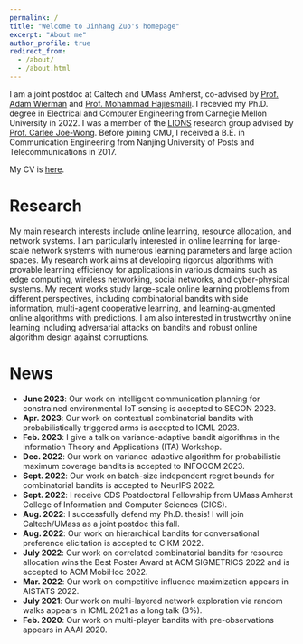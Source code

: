 ```yaml
---
permalink: /
title: "Welcome to Jinhang Zuo's homepage"
excerpt: "About me"
author_profile: true
redirect_from: 
  - /about/
  - /about.html
---
```

I am a joint postdoc at Caltech and UMass Amherst, co-advised by [Prof. Adam Wierman](https://adamwierman.com/) and [Prof. Mohammad Hajiesmaili](https://groups.cs.umass.edu/hajiesmaili/). I recevied my Ph.D. degree in Electrical and Computer Engineering from Carnegie Mellon University in 2022. I was a member of the [LIONS](https://research.ece.cmu.edu/lions/index.html) research group advised by [Prof. Carlee Joe-Wong](https://www.andrew.cmu.edu/user/cjoewong/). Before joining CMU, I received a B.E. in Communication Engineering from Nanjing University of Posts and Telecommunications in 2017.

My CV is [here](https://drive.google.com/file/d/1SYAuP3JsD7LUFYkGSaZVcpL7Za5O7AYH/view?usp=sharing).

Research
======
My main research interests include online learning, resource allocation, and network systems. I am particularly interested in online learning for large-scale network systems with numerous learning parameters and large action spaces. My research work aims at developing rigorous algorithms with provable learning efficiency for applications in various domains such as edge computing, wireless networking, social networks, and cyber-physical systems. My recent works study large-scale online learning problems from different perspectives, including combinatorial bandits with side information, multi-agent cooperative learning, and learning-augmented online algorithms with predictions. I am also interested in trustworthy online learning including adversarial attacks on bandits and robust online algorithm design against corruptions.

News
======
- **June 2023**: Our work on intelligent communication planning for constrained environmental IoT sensing is accepted to SECON 2023.
- **Apr. 2023**: Our work on contextual combinatorial bandits with probabilistically triggered arms is accepted to ICML 2023.
- **Feb. 2023**: I give a talk on variance-adaptive bandit algorithms in the Information Theory and Applications (ITA) Workshop.
- **Dec. 2022**: Our work on variance-adaptive algorithm for probabilistic maximum coverage bandits is accepted to INFOCOM 2023.
- **Sept. 2022**: Our work on batch-size independent regret bounds for combinatorial bandits is accepted to NeurIPS 2022.
- **Sept. 2022**: I receive CDS Postdoctoral Fellowship from UMass Amherst College of Information and Computer Sciences (CICS).
- **Aug. 2022**: I successfully defend my Ph.D. thesis! I will join Caltech/UMass as a joint postdoc this fall.
- **Aug. 2022**: Our work on hierarchical bandits for conversational preference elicitation is accepted to CIKM 2022.
- **July 2022**: Our work on correlated combinatorial bandits for resource allocation wins the Best Poster Award at ACM SIGMETRICS 2022 and is accepted to ACM MobiHoc 2022.
- **Mar. 2022**: Our work on competitive influence maximization appears in AISTATS 2022.
- **July 2021**: Our work on multi-layered network exploration via random walks appears in ICML 2021 as a long talk (3%).
- **Feb. 2020**: Our work on multi-player bandits with pre-observations appears in AAAI 2020.